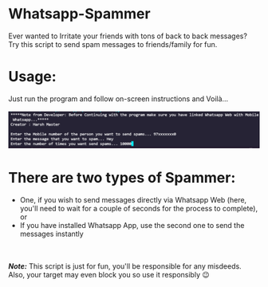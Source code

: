 # Whatsapp-Spammer
Ever wanted to Irritate your friends with tons of back to back messages?
<br>
Try this script to send spam messages to friends/family for fun.
<br>
# Usage:
Just run the program and follow on-screen instructions and Voilà...
<br>
<br>
<img src = '/image.png/' alt = 'On-Screen instructions'>
<br>
# There are two types of Spammer:
<ul>
  <li> One, if you wish to send messages directly via Whatsapp Web (here, you'll need to wait for a couple of seconds for the process to complete), or </li>
  <li> If you have installed Whatsapp App, use the second one to send the messages instantly</li>
</ul>
<br><br>
<strong><em>Note:</em></strong>
This script is just for fun, you'll be responsible for any misdeeds.<br>
Also, your target may even block you so use it responsibly 😉
